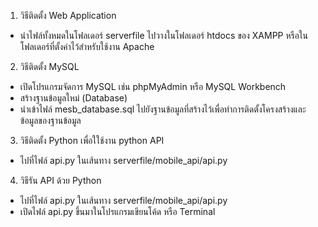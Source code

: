 1. วิธีติดตั้ง Web Application
  -  นำไฟล์ทั้งหมดในโฟลเดอร์ serverfile ไปวางในโฟลเดอร์ htdocs ของ XAMPP หรือในโฟลเดอร์ที่ตั้งค่าไว้สำหรับใช้งาน Apache
2. วิธีติดตั้ง MySQL
  - เปิดโปรแกรมจัดการ MySQL เช่น phpMyAdmin หรือ MySQL Workbench
  -  สร้างฐานข้อมูลใหม่ (Database)
  -  นำเข้าไฟล์ mesb_database.sql ไปยังฐานข้อมูลที่สร้างไว้เพื่อทำการติดตั้งโครงสร้างและข้อมูลของฐานข้อมูล
3. วิธีติดตั้ง Python เพื่อใใช้งาน python API
  - ไปที่ไฟล์ api.py ในเส้นทาง serverfile/mobile_api/api.py
4. วิธีรัน API ด้วย Python
  - ไปที่ไฟล์ api.py ในเส้นทาง serverfile/mobile_api/api.py
  - เปิดไฟล์ api.py ขึ้นมาในโปรแกรมเขียนโค้ด หรือ Terminal
